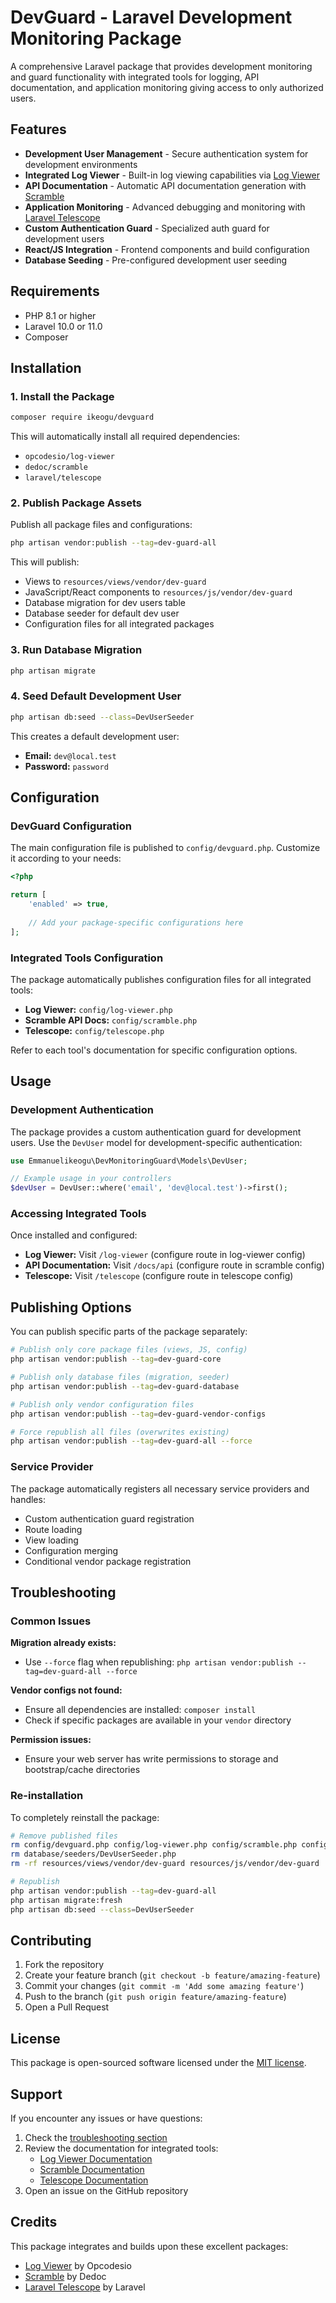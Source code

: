 # DevGuard - Laravel Development Monitoring Package

A comprehensive Laravel package that provides development monitoring and guard functionality with integrated tools for logging, API documentation, and application monitoring giving access to only authorized users.

## Features

- **Development User Management** - Secure authentication system for development environments
- **Integrated Log Viewer** - Built-in log viewing capabilities via [Log Viewer](https://github.com/opcodesio/log-viewer)
- **API Documentation** - Automatic API documentation generation with [Scramble](https://github.com/dedoc/scramble)
- **Application Monitoring** - Advanced debugging and monitoring with [Laravel Telescope](https://github.com/laravel/telescope)
- **Custom Authentication Guard** - Specialized auth guard for development users
- **React/JS Integration** - Frontend components and build configuration
- **Database Seeding** - Pre-configured development user seeding

## Requirements

- PHP 8.1 or higher
- Laravel 10.0 or 11.0
- Composer

## Installation

### 1. Install the Package

```bash
composer require ikeogu/devguard
```

This will automatically install all required dependencies:
- `opcodesio/log-viewer`
- `dedoc/scramble` 
- `laravel/telescope`

### 2. Publish Package Assets

Publish all package files and configurations:

```bash
php artisan vendor:publish --tag=dev-guard-all
```

This will publish:
- Views to `resources/views/vendor/dev-guard`
- JavaScript/React components to `resources/js/vendor/dev-guard`
- Database migration for dev users table
- Database seeder for default dev user
- Configuration files for all integrated packages

### 3. Run Database Migration

```bash
php artisan migrate
```

### 4. Seed Default Development User

```bash
php artisan db:seed --class=DevUserSeeder
```

This creates a default development user:
- **Email:** `dev@local.test`
- **Password:** `password`

## Configuration

### DevGuard Configuration

The main configuration file is published to `config/devguard.php`. Customize it according to your needs:

```php
<?php

return [
    'enabled' => true,
    
    // Add your package-specific configurations here
];
```

### Integrated Tools Configuration

The package automatically publishes configuration files for all integrated tools:

- **Log Viewer:** `config/log-viewer.php`
- **Scramble API Docs:** `config/scramble.php` 
- **Telescope:** `config/telescope.php`

Refer to each tool's documentation for specific configuration options.

## Usage

### Development Authentication

The package provides a custom authentication guard for development users. Use the `DevUser` model for development-specific authentication:

```php
use Emmanuelikeogu\DevMonitoringGuard\Models\DevUser;

// Example usage in your controllers
$devUser = DevUser::where('email', 'dev@local.test')->first();
```

### Accessing Integrated Tools

Once installed and configured:

- **Log Viewer:** Visit `/log-viewer` (configure route in log-viewer config)
- **API Documentation:** Visit `/docs/api` (configure route in scramble config)
- **Telescope:** Visit `/telescope` (configure route in telescope config)

## Publishing Options

You can publish specific parts of the package separately:

```bash
# Publish only core package files (views, JS, config)
php artisan vendor:publish --tag=dev-guard-core

# Publish only database files (migration, seeder)
php artisan vendor:publish --tag=dev-guard-database

# Publish only vendor configuration files
php artisan vendor:publish --tag=dev-guard-vendor-configs

# Force republish all files (overwrites existing)
php artisan vendor:publish --tag=dev-guard-all --force
```

### Service Provider

The package automatically registers all necessary service providers and handles:

- Custom authentication guard registration
- Route loading
- View loading
- Configuration merging
- Conditional vendor package registration

## Troubleshooting

### Common Issues

**Migration already exists:**
- Use `--force` flag when republishing: `php artisan vendor:publish --tag=dev-guard-all --force`

**Vendor configs not found:**
- Ensure all dependencies are installed: `composer install`
- Check if specific packages are available in your `vendor` directory

**Permission issues:**
- Ensure your web server has write permissions to storage and bootstrap/cache directories

### Re-installation

To completely reinstall the package:

```bash
# Remove published files
rm config/devguard.php config/log-viewer.php config/scramble.php config/telescope.php
rm database/seeders/DevUserSeeder.php
rm -rf resources/views/vendor/dev-guard resources/js/vendor/dev-guard

# Republish
php artisan vendor:publish --tag=dev-guard-all
php artisan migrate:fresh
php artisan db:seed --class=DevUserSeeder
```

## Contributing

1. Fork the repository
2. Create your feature branch (`git checkout -b feature/amazing-feature`)
3. Commit your changes (`git commit -m 'Add some amazing feature'`)
4. Push to the branch (`git push origin feature/amazing-feature`)
5. Open a Pull Request

## License

This package is open-sourced software licensed under the [MIT license](https://opensource.org/licenses/MIT).

## Support

If you encounter any issues or have questions:

1. Check the [troubleshooting section](#troubleshooting)
2. Review the documentation for integrated tools:
   - [Log Viewer Documentation](https://github.com/opcodesio/log-viewer)
   - [Scramble Documentation](https://github.com/dedoc/scramble)
   - [Telescope Documentation](https://laravel.com/docs/telescope)
3. Open an issue on the GitHub repository

## Credits

This package integrates and builds upon these excellent packages:
- [Log Viewer](https://github.com/opcodesio/log-viewer) by Opcodesio
- [Scramble](https://github.com/dedoc/scramble) by Dedoc
- [Laravel Telescope](https://github.com/laravel/telescope) by Laravel